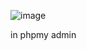 ![image](https://github.com/TotoBakods/Website-Login/assets/52614148/f57d9606-c4a5-4df0-8c4d-5a35e0290879)

in phpmy admin

